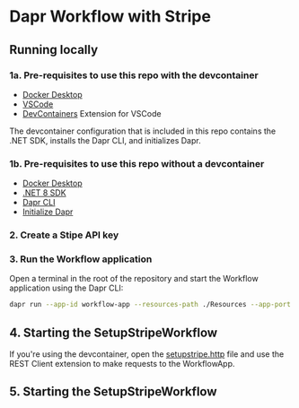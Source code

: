 # Dapr Workflow with Stripe

## Running locally

### 1a. Pre-requisites to use this repo with the devcontainer

- [Docker Desktop](https://www.docker.com/products/docker-desktop)
- [VSCode](https://code.visualstudio.com/)
- [DevContainers](https://marketplace.visualstudio.com/items?itemName=ms-vscode-remote.remote-containers) Extension for VSCode

The devcontainer configuration that is included in this repo contains the .NET SDK, installs the Dapr CLI, and initializes Dapr.

### 1b. Pre-requisites to use this repo without a devcontainer

- [Docker Desktop](https://www.docker.com/products/docker-desktop)
- [.NET 8 SDK](https://dotnet.microsoft.com/download/dotnet/8.0)
- [Dapr CLI](https://docs.dapr.io/getting-started/install-dapr-cli/)
- [Initialize Dapr](https://docs.dapr.io/getting-started/install-dapr-selfhost/)

### 2. Create a Stipe API key



### 3. Run the Workflow application

Open a terminal in the root of the repository and start the Workflow application using the Dapr CLI:

```bash
dapr run --app-id workflow-app --resources-path ./Resources --app-port 5253 --dapr-http-port 3516 -- dotnet run --project ./SetupStripeWorkflowApp/
```

## 4. Starting the SetupStripeWorkflow

If you're using the devcontainer, open the [setupstripe.http](/LocalTests/setupstripe.http) file and use the REST Client extension to make requests to the WorkflowApp.

## 5. Starting the SetupStripeWorkflow
